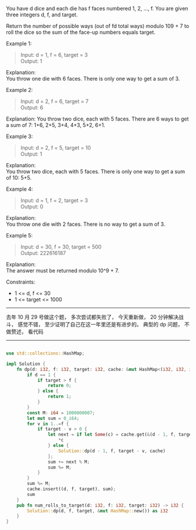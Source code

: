 You have d dice and each die has f faces numbered 1, 2, ..., f. You are given three integers d, f, and target.

Return the number of possible ways (out of fd total ways) modulo 109 + 7 to roll the dice so the sum of the face-up numbers equals target.

Example 1:

> Input: d = 1, f = 6, target = 3  
> Output: 1

Explanation:  
You throw one die with 6 faces. There is only one way to get a sum of 3.

Example 2:

> Input: d = 2, f = 6, target = 7  
> Output: 6

Explanation:
You throw two dice, each with 5 faces. There are 6 ways to get a sum of 7:
1+6, 2+5, 3+4, 4+3, 5+2, 6+1.

Example 3:

> Input: d = 2, f = 5, target = 10  
> Output: 1

Explanation:  
You throw two dice, each with 5 faces. There is only one way to get a sum of 10: 5+5.

Example 4:

> Input: d = 1, f = 2, target = 3  
> Output: 0

Explanation:  
You throw one die with 2 faces. There is no way to get a sum of 3.

Example 5:

> Input: d = 30, f = 30, target = 500  
> Output: 222616187

Explanation:  
The answer must be returned modulo 10^9 + 7.

Constraints:

- 1 <= d, f <= 30
- 1 <= target <= 1000

---

去年 10 月 29 号做这个题， 多次尝试都失败了， 今天重新做， 20 分钟解决战斗， 感觉不错， 至少证明了自己在这一年里还是有进步的。
典型的 dp 问题， 不做赘述， 看代码

---

```rust

use std::collections::HashMap;

impl Solution {
    fn dp(d: i32, f: i32, target: i32, cache: &mut HashMap<(i32, i32, i32), i64>) -> i64 {
        if d == 1 {
            if target > f {
                return 0;
            } else {
                return 1;
            }
        }
        const M: i64 = 1000000007;
        let mut sum = 0_i64;
        for v in 1..=f {
            if target - v > 0 {
                let next = if let Some(c) = cache.get(&(d - 1, f, target - v)) {
                    *c
                } else {
                    Solution::dp(d - 1, f, target - v, cache)
                };
                sum += next % M;
                sum %= M;
            }
        }
        sum %= M;
        cache.insert((d, f, target), sum);
        sum
    }
    pub fn num_rolls_to_target(d: i32, f: i32, target: i32) -> i32 {
        Solution::dp(d, f, target, &mut HashMap::new()) as i32
    }
}
```
